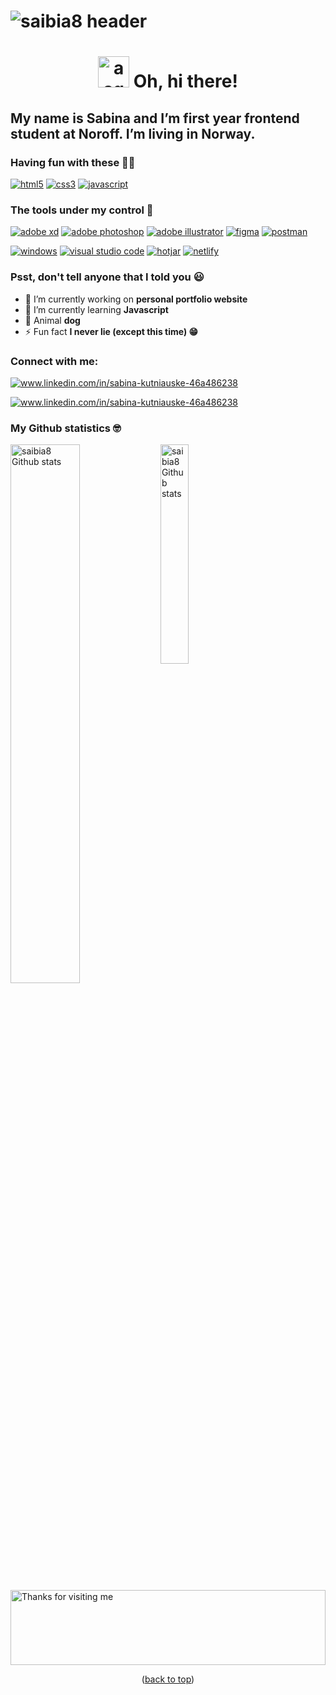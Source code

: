 <a name="readme-top"></a>
# ![saibia8 header](https://user-images.githubusercontent.com/104776669/223502223-c8e8fac7-803b-4dba-8d39-c3f5b5ee30a8.jpg)

<h1 align="center"><img src="https://user-images.githubusercontent.com/104776669/223514767-a082ab16-c896-4bfc-b16c-044e7b9b801f.gif" width="50" alt="a squirrel waves its hand">
Oh, hi there!</h1>
<h2>My name is Sabina and I’m first year frontend student at Noroff. I’m living in Norway.</h2>

### **Having fun with these 👩‍💻**
<a href="https://www.w3.org/html/" target="_blank" rel="noreferrer"><img src="https://img.shields.io/badge/html5-%23E34F26.svg?style=for-the-badge&logo=html5&logoColor=white" alt="html5"></a>
<a href="https://www.w3schools.com/css/" target="_blank" rel="noreferrer"><img src="https://img.shields.io/badge/css3-%231572B6.svg?style=for-the-badge&logo=css3&logoColor=white" alt="css3"></a>
<a href="https://www.w3schools.com/css/](https://developer.mozilla.org/en-US/docs/Web/JavaScript" target="_blank" rel="noreferrer"><img src="https://img.shields.io/badge/javascript-%23323330.svg?style=for-the-badge&logo=javascript&logoColor=%23F7DF1E" alt="javascript"></a>

### **The tools under my control 🔧**
<a href="https://www.adobe.com/products/xd.html" target="_blank" rel="noreferrer"><img src="https://img.shields.io/badge/Adobe%20XD-470137?style=for-the-badge&logo=Adobe%20XD&logoColor=#FF61F6" alt="adobe xd"></a>
<a href="https://www.photoshop.com/en" target="_blank" rel="noreferrer"><img src="https://img.shields.io/badge/adobe%20photoshop-%2331A8FF.svg?style=for-the-badge&logo=adobe%20photoshop&logoColor=white" alt="adobe photoshop"></a>
<a href="https://www.adobe.com/in/products/illustrator.html" target="_blank" rel="noreferrer"><img src="https://img.shields.io/badge/adobe%20illustrator-%23FF9A00.svg?style=for-the-badge&logo=adobe%20illustrator&logoColor=white" alt="adobe illustrator"></a>
<a href="https://www.figma.com/" target="_blank" rel="noreferrer"><img src="https://img.shields.io/badge/figma-%23F24E1E.svg?style=for-the-badge&logo=figma&logoColor=white" alt="figma"></a>
<a href="https://postman.com" target="_blank" rel="noreferrer"><img src="https://img.shields.io/badge/Postman-FF6C37?style=for-the-badge&logo=postman&logoColor=white" alt="postman"></a>

<a href="https://www.microsoft.com/en-us/windows?r=1" target="_blank" rel="noreferrer"><img src="https://img.shields.io/badge/Windows-0078D6?style=for-the-badge&logo=windows&logoColor=white" alt="windows"></a>
<a href="https://code.visualstudio.com/" target="_blank" rel="noreferrer"><img src="https://img.shields.io/badge/Visual%20Studio%20Code-0078d7.svg?style=for-the-badge&logo=visual-studio-code&logoColor=white" alt="visual studio code"></a>
<a href="https://www.hotjar.com/" target="_blank" rel="noreferrer"><img src="https://img.shields.io/badge/hotjar-FD3A5C?style=for-the-badge&logo=hotjar&logoColor=white" alt="hotjar"></a>
<a href="https://www.netlify.com/" target="_blank" rel="noreferrer"><img src="https://img.shields.io/badge/Netlify-00C7B7?style=for-the-badge&logo=netlify&logoColor=white" alt="netlify"></a>


### **Psst, don't tell anyone that I told you 😃**
- 🔭 I’m currently working on **personal portfolio website**
- 🌱 I’m currently learning **Javascript**
- 🐶 Animal **dog**
- ⚡ Fun fact **I never lie (except this time) 😁**


<h3 align="left">Connect with me:</h3>
<p align="left">
<a href="https://linkedin.com/in/www.linkedin.com/in/sabina-kutniauske-46a486238" target="blank"><img align="center" src="https://img.shields.io/badge/LinkedIn-0077B5?style=for-the-badge&logo=linkedin&logoColor=white" alt="www.linkedin.com/in/sabina-kutniauske-46a486238"/></a>
</p>
<a href="https://accounts.google.com/v3/signin/identifier?dsh=S520816246%3A1678296204631110&continue=https%3A%2F%2Faccounts.google.com%2F&followup=https%3A%2F%2Faccounts.google.com%2F&passive=1209600&flowName=GlifWebSignIn&flowEntry=ServiceLogin&ifkv=AWnogHfWLxGCHy19uLB_sAdxqb4mLaE-72GCA6GFRYynwv9Y7eh_mB44hJjow5xYk1zLMz15fUFHxw" target="blank"><img align="center" src="https://img.shields.io/badge/Gmail-D14836?style=for-the-badge&logo=gmail&logoColor=white" alt="www.linkedin.com/in/sabina-kutniauske-46a486238" (mailto:sabina.kutniauske@gmail.com)/></a>
</p>

 ### **My Github statistics 🤓**
 <img align="left" width="47%" src="https://github-readme-stats.vercel.app/api?username=saibia8" alt="saibia8 Github stats"/>
 <img align="left" width="30%" src="https://github-readme-stats.vercel.app/api/top-langs/?username=saibia8" alt="saibia8 Github stats"/>
  
<img height="120" alt="Thanks for visiting me" width="100%" src="https://raw.githubusercontent.com/BrunnerLivio/brunnerlivio/master/images/marquee.svg" />

<p align="center">(<a href="#readme-top">back to top</a>)</p>
